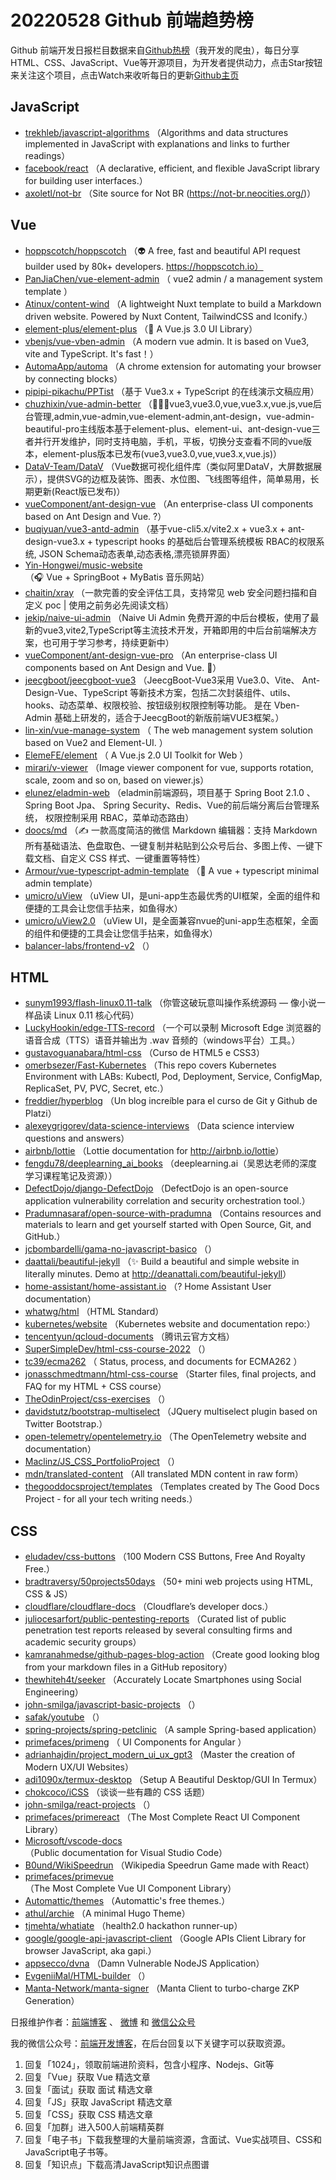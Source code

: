 # 20220528 Github 前端趋势榜

Github 前端开发日报栏目数据来自[Github热榜](https://github.qdkfweb.cn/)（我开发的爬虫），每日分享HTML、CSS、JavaScript、Vue等开源项目，为开发者提供动力，点击Star按钮来关注这个项目，点击Watch来收听每日的更新[Github主页](https://github.com/kujian/githubTrending)
## JavaScript

* [trekhleb/javascript-algorithms](https://github.com/trekhleb/javascript-algorithms) （Algorithms and data structures implemented in JavaScript with explanations and links to further readings）
* [facebook/react](https://github.com/facebook/react) （A declarative, efficient, and flexible JavaScript library for building user interfaces.）
* [axoletl/not-br](https://github.com/axoletl/not-br) （Site source for Not BR (https://not-br.neocities.org/)）

## Vue

* [hoppscotch/hoppscotch](https://github.com/hoppscotch/hoppscotch) （&#x1f47d; A free, fast and beautiful API request builder used by 80k+ developers. https://hoppscotch.io）
* [PanJiaChen/vue-element-admin](https://github.com/PanJiaChen/vue-element-admin) （
        vue2 admin / a management system template
      ）
* [Atinux/content-wind](https://github.com/Atinux/content-wind) （A lightweight Nuxt template to build a Markdown driven website. Powered by Nuxt Content, TailwindCSS and Iconify.）
* [element-plus/element-plus](https://github.com/element-plus/element-plus) （&#x1f389; A Vue.js 3.0 UI Library）
* [vbenjs/vue-vben-admin](https://github.com/vbenjs/vue-vben-admin) （A modern vue admin. It is based on Vue3, vite and TypeScript. It's fast！）
* [AutomaApp/automa](https://github.com/AutomaApp/automa) （A chrome extension for automating your browser by connecting blocks）
* [pipipi-pikachu/PPTist](https://github.com/pipipi-pikachu/PPTist) （基于 Vue3.x + TypeScript 的在线演示文稿应用）
* [chuzhixin/vue-admin-better](https://github.com/chuzhixin/vue-admin-better) （&#x1f680;&#x1f680;&#x1f680;vue3,vue3.0,vue,vue3.x,vue.js,vue后台管理,admin,vue-admin,vue-element-admin,ant-design，vue-admin-beautiful-pro主线版本基于element-plus、element-ui、ant-design-vue三者并行开发维护，同时支持电脑，手机，平板，切换分支查看不同的vue版本，element-plus版本已发布(vue3,vue3.0,vue,vue3.x,vue.js)）
* [DataV-Team/DataV](https://github.com/DataV-Team/DataV) （Vue数据可视化组件库（类似阿里DataV，大屏数据展示），提供SVG的边框及装饰、图表、水位图、飞线图等组件，简单易用，长期更新(React版已发布)）
* [vueComponent/ant-design-vue](https://github.com/vueComponent/ant-design-vue) （An enterprise-class UI components based on Ant Design and Vue. ?）
* [buqiyuan/vue3-antd-admin](https://github.com/buqiyuan/vue3-antd-admin) （基于vue-cli5.x/vite2.x + vue3.x + ant-design-vue3.x + typescript hooks 的基础后台管理系统模板 RBAC的权限系统, JSON Schema动态表单,动态表格,漂亮锁屏界面）
* [Yin-Hongwei/music-website](https://github.com/Yin-Hongwei/music-website) （&#x1f3a7; Vue + SpringBoot + MyBatis 音乐网站）
* [chaitin/xray](https://github.com/chaitin/xray) （一款完善的安全评估工具，支持常见 web 安全问题扫描和自定义 poc | 使用之前务必先阅读文档）
* [jekip/naive-ui-admin](https://github.com/jekip/naive-ui-admin) （Naive Ui Admin 免费开源的中后台模板，使用了最新的vue3,vite2,TypeScript等主流技术开发，开箱即用的中后台前端解决方案，也可用于学习参考，持续更新中）
* [vueComponent/ant-design-vue-pro](https://github.com/vueComponent/ant-design-vue-pro) （An enterprise-class UI components based on Ant Design and Vue. &#x1f41c;）
* [jeecgboot/jeecgboot-vue3](https://github.com/jeecgboot/jeecgboot-vue3) （JeecgBoot-Vue3采用 Vue3.0、Vite、 Ant-Design-Vue、TypeScript 等新技术方案，包括二次封装组件、utils、hooks、动态菜单、权限校验、按钮级别权限控制等功能。 是在 Vben-Admin 基础上研发的，适合于JeecgBoot的新版前端VUE3框架。）
* [lin-xin/vue-manage-system](https://github.com/lin-xin/vue-manage-system) （
        The web management system solution based on Vue2 and Element-UI.
      ）
* [ElemeFE/element](https://github.com/ElemeFE/element) （
        A Vue.js 2.0 UI Toolkit for Web
      ）
* [mirari/v-viewer](https://github.com/mirari/v-viewer) （Image viewer component for vue, supports rotation, scale, zoom and so on, based on viewer.js）
* [elunez/eladmin-web](https://github.com/elunez/eladmin-web) （eladmin前端源码，项目基于 Spring Boot 2.1.0 、 Spring Boot Jpa、 Spring Security、Redis、Vue的前后端分离后台管理系统， 权限控制采用 RBAC，菜单动态路由）
* [doocs/md](https://github.com/doocs/md) （&#x270d; 一款高度简洁的微信 Markdown 编辑器：支持 Markdown 所有基础语法、色盘取色、一键复制并粘贴到公众号后台、多图上传、一键下载文档、自定义 CSS 样式、一键重置等特性）
* [Armour/vue-typescript-admin-template](https://github.com/Armour/vue-typescript-admin-template) （&#x1f596; A vue + typescript minimal admin template）
* [umicro/uView](https://github.com/umicro/uView) （uView UI，是uni-app生态最优秀的UI框架，全面的组件和便捷的工具会让您信手拈来，如鱼得水）
* [umicro/uView2.0](https://github.com/umicro/uView2.0) （uView UI，是全面兼容nvue的uni-app生态框架，全面的组件和便捷的工具会让您信手拈来，如鱼得水）
* [balancer-labs/frontend-v2](https://github.com/balancer-labs/frontend-v2) （）

## HTML

* [sunym1993/flash-linux0.11-talk](https://github.com/sunym1993/flash-linux0.11-talk) （你管这破玩意叫操作系统源码 — 像小说一样品读 Linux 0.11 核心代码）
* [LuckyHookin/edge-TTS-record](https://github.com/LuckyHookin/edge-TTS-record) （一个可以录制 Microsoft Edge 浏览器的语音合成（TTS）语音并输出为 .wav 音频的（windows平台）工具。）
* [gustavoguanabara/html-css](https://github.com/gustavoguanabara/html-css) （Curso de HTML5 e CSS3）
* [omerbsezer/Fast-Kubernetes](https://github.com/omerbsezer/Fast-Kubernetes) （This repo covers Kubernetes Environment with LABs: Kubectl, Pod, Deployment, Service, ConfigMap, ReplicaSet, PV, PVC, Secret, etc.）
* [freddier/hyperblog](https://github.com/freddier/hyperblog) （Un blog increíble para el curso de Git y Github de Platzi）
* [alexeygrigorev/data-science-interviews](https://github.com/alexeygrigorev/data-science-interviews) （Data science interview questions and answers）
* [airbnb/lottie](https://github.com/airbnb/lottie) （Lottie documentation for <a href="http://airbnb.io/lottie" rel="nofollow">http://airbnb.io/lottie</a>）
* [fengdu78/deeplearning_ai_books](https://github.com/fengdu78/deeplearning_ai_books) （deeplearning.ai（吴恩达老师的深度学习课程笔记及资源））
* [DefectDojo/django-DefectDojo](https://github.com/DefectDojo/django-DefectDojo) （DefectDojo is an open-source application vulnerability correlation and security orchestration tool.）
* [Pradumnasaraf/open-source-with-pradumna](https://github.com/Pradumnasaraf/open-source-with-pradumna) （Contains resources and materials to learn and get yourself started with Open Source, Git, and GitHub.）
* [jcbombardelli/gama-no-javascript-basico](https://github.com/jcbombardelli/gama-no-javascript-basico) （）
* [daattali/beautiful-jekyll](https://github.com/daattali/beautiful-jekyll) （&#x2728; Build a beautiful and simple website in literally minutes. Demo at <a href="http://deanattali.com/beautiful-jekyll" rel="nofollow">http://deanattali.com/beautiful-jekyll</a>）
* [home-assistant/home-assistant.io](https://github.com/home-assistant/home-assistant.io) （? Home Assistant User documentation）
* [whatwg/html](https://github.com/whatwg/html) （HTML Standard）
* [kubernetes/website](https://github.com/kubernetes/website) （Kubernetes website and documentation repo:）
* [tencentyun/qcloud-documents](https://github.com/tencentyun/qcloud-documents) （腾讯云官方文档）
* [SuperSimpleDev/html-css-course-2022](https://github.com/SuperSimpleDev/html-css-course-2022) （）
* [tc39/ecma262](https://github.com/tc39/ecma262) （
        Status, process, and documents for ECMA262
      ）
* [jonasschmedtmann/html-css-course](https://github.com/jonasschmedtmann/html-css-course) （Starter files, final projects, and FAQ for my HTML + CSS course）
* [TheOdinProject/css-exercises](https://github.com/TheOdinProject/css-exercises) （）
* [davidstutz/bootstrap-multiselect](https://github.com/davidstutz/bootstrap-multiselect) （JQuery multiselect plugin based on Twitter Bootstrap.）
* [open-telemetry/opentelemetry.io](https://github.com/open-telemetry/opentelemetry.io) （The OpenTelemetry website and documentation）
* [Maclinz/JS_CSS_PortfolioProject](https://github.com/Maclinz/JS_CSS_PortfolioProject) （）
* [mdn/translated-content](https://github.com/mdn/translated-content) （All translated MDN content in raw form）
* [thegooddocsproject/templates](https://github.com/thegooddocsproject/templates) （Templates created by The Good Docs Project - for all your tech writing needs.）

## CSS

* [eludadev/css-buttons](https://github.com/eludadev/css-buttons) （100 Modern CSS Buttons, Free And Royalty Free.）
* [bradtraversy/50projects50days](https://github.com/bradtraversy/50projects50days) （50+ mini web projects using HTML, CSS &amp; JS）
* [cloudflare/cloudflare-docs](https://github.com/cloudflare/cloudflare-docs) （Cloudflare’s developer docs.）
* [juliocesarfort/public-pentesting-reports](https://github.com/juliocesarfort/public-pentesting-reports) （Curated list of public penetration test reports released by several consulting firms and academic security groups）
* [kamranahmedse/github-pages-blog-action](https://github.com/kamranahmedse/github-pages-blog-action) （Create good looking blog from your markdown files in a GitHub repository）
* [thewhiteh4t/seeker](https://github.com/thewhiteh4t/seeker) （Accurately Locate Smartphones using Social Engineering）
* [john-smilga/javascript-basic-projects](https://github.com/john-smilga/javascript-basic-projects) （）
* [safak/youtube](https://github.com/safak/youtube) （）
* [spring-projects/spring-petclinic](https://github.com/spring-projects/spring-petclinic) （A sample Spring-based application）
* [primefaces/primeng](https://github.com/primefaces/primeng) （
        UI Components for Angular
      ）
* [adrianhajdin/project_modern_ui_ux_gpt3](https://github.com/adrianhajdin/project_modern_ui_ux_gpt3) （Master the creation of Modern UX/UI Websites）
* [adi1090x/termux-desktop](https://github.com/adi1090x/termux-desktop) （Setup A Beautiful Desktop/GUI In Termux）
* [chokcoco/iCSS](https://github.com/chokcoco/iCSS) （谈谈一些有趣的 CSS 话题）
* [john-smilga/react-projects](https://github.com/john-smilga/react-projects) （）
* [primefaces/primereact](https://github.com/primefaces/primereact) （The Most Complete React UI Component Library）
* [Microsoft/vscode-docs](https://github.com/Microsoft/vscode-docs) （Public documentation for Visual Studio Code）
* [B0und/WikiSpeedrun](https://github.com/B0und/WikiSpeedrun) （Wikipedia Speedrun Game made with React）
* [primefaces/primevue](https://github.com/primefaces/primevue) （The Most Complete Vue UI Component Library）
* [Automattic/themes](https://github.com/Automattic/themes) （Automattic's free themes.）
* [athul/archie](https://github.com/athul/archie) （A minimal Hugo Theme）
* [tjmehta/whatiate](https://github.com/tjmehta/whatiate) （health2.0 hackathon runner-up）
* [google/google-api-javascript-client](https://github.com/google/google-api-javascript-client) （Google APIs Client Library for browser JavaScript, aka gapi.）
* [appsecco/dvna](https://github.com/appsecco/dvna) （Damn Vulnerable NodeJS Application）
* [EvgeniiMal/HTML-builder](https://github.com/EvgeniiMal/HTML-builder) （）
* [Manta-Network/manta-signer](https://github.com/Manta-Network/manta-signer) （Manta Client to turbo-charge ZKP Generation）


日报维护作者：[前端博客](https://qdkfweb.cn/) 、 [微博](https://qdkfweb.cn/go/weibo) 和 [微信公众号](https://open.weixin.qq.com/qr/code?username=caibaojian_com)

我的微信公众号：[前端开发博客](https://open.weixin.qq.com/qr/code?username=caibaojian_com)，在后台回复以下关键字可以获取资源。

1. 回复「1024」，领取前端进阶资料，包含小程序、Nodejs、Git等
2. 回复「Vue」获取 Vue 精选文章
3. 回复「面试」获取 面试 精选文章
4. 回复「JS」获取 JavaScript 精选文章
5. 回复「CSS」获取 CSS 精选文章
6. 回复「加群」进入500人前端精英群
7. 回复「电子书」下载我整理的大量前端资源，含面试、Vue实战项目、CSS和JavaScript电子书等。
8. 回复「知识点」下载高清JavaScript知识点图谱